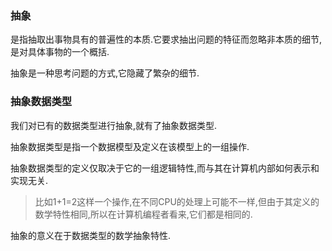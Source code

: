 ### 抽象

是指抽取出事物具有的普遍性的本质.它要求抽出问题的特征而忽略非本质的细节,是对具体事物的一个概括.

抽象是一种思考问题的方式,它隐藏了繁杂的细节.

### 抽象数据类型

我们对已有的数据类型进行抽象,就有了抽象数据类型.

抽象数据类型是指一个数据模型及定义在该模型上的一组操作.

抽象数据类型的定义仅取决于它的一组逻辑特性,而与其在计算机内部如何表示和实现无关.

> 比如1+1=2这样一个操作,在不同CPU的处理上可能不一样,但由于其定义的数学特性相同,所以在计算机编程者看来,它们都是相同的.

抽象的意义在于数据类型的数学抽象特性.
